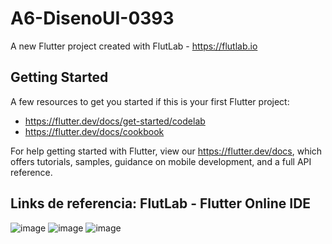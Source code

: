 # A6-DisenoUI-0393

A new Flutter project created with FlutLab - https://flutlab.io

## Getting Started

A few resources to get you started if this is your first Flutter project:

- https://flutter.dev/docs/get-started/codelab
- https://flutter.dev/docs/cookbook

For help getting started with Flutter, view our
https://flutter.dev/docs, which offers tutorials,
samples, guidance on mobile development, and a full API reference.

## Links de referencia: FlutLab - Flutter Online IDE
![image](https://github.com/MorenoIA128/A6-DisenoUI-0393/assets/143743685/a9c4a306-380f-478d-9e12-8d6f067ad663)
![image](https://github.com/MorenoIA128/A6-DisenoUI-0393/assets/143743685/f026dd10-d583-4588-96b2-6dfa6c5757f1)
![image](https://github.com/MorenoIA128/A6-DisenoUI-0393/assets/143743685/0220db33-207b-437d-8617-74a84f8b3725)


